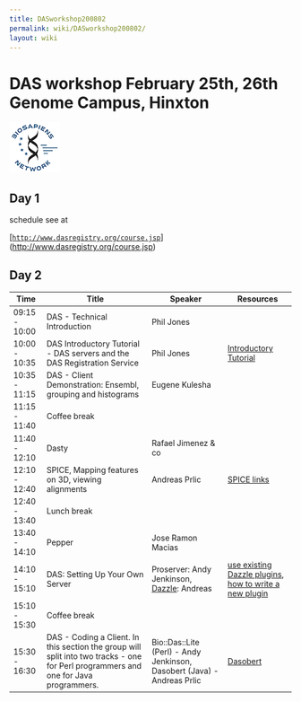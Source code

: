 ```yaml
---
title: DASworkshop200802
permalink: wiki/DASworkshop200802/
layout: wiki
---
```


DAS workshop February 25th, 26th Genome Campus, Hinxton
=======================================================

![BioSapiens Network](Biosapiens_final.gif "BioSapiens Network")

Day 1
-----

schedule see at

[[`http://www.dasregistry.org/course.jsp`](http://www.dasregistry.org/course.jsp)](http://www.dasregistry.org/course.jsp)

Day 2
-----

| Time          | Title                                                                                                                                | Speaker                                                                          | Resources                                                                                                                                              |
|---------------|--------------------------------------------------------------------------------------------------------------------------------------|----------------------------------------------------------------------------------|--------------------------------------------------------------------------------------------------------------------------------------------------------|
| 09:15 - 10:00 | DAS - Technical Introduction                                                                                                         | Phil Jones                                                                       |                                                                                                                                                        |
| 10:00 - 10:35 | DAS Introductory Tutorial - DAS servers and the DAS Registration Service                                                             | Phil Jones                                                                       | [ Introductory Tutorial](/wiki/DASworkshop200802:intro_tutorial "wikilink")                                                                                  |
| 10:35 - 11:15 | DAS - Client Demonstration: Ensembl, grouping and histograms                                                                         | Eugene Kulesha                                                                   |                                                                                                                                                        |
| 11:15 - 11:40 | Coffee break                                                                                                                         |
| 11:40 - 12:10 | Dasty                                                                                                                                | Rafael Jimenez & co                                                              |                                                                                                                                                        |
| 12:10 - 12:40 | SPICE, Mapping features on 3D, viewing alignments                                                                                    | Andreas Prlic                                                                    | [ SPICE links](/wiki/DASworkshop200802:spice "wikilink")                                                                                                     |
| 12:40 - 13:40 | Lunch break                                                                                                                          |
| 13:40 - 14:10 | Pepper                                                                                                                               | Jose Ramon Macias                                                                |                                                                                                                                                        |
| 14:10 - 15:10 | DAS: Setting Up Your Own Server                                                                                                      | Proserver: Andy Jenkinson, [Dazzle](http://www.biojava.org/wiki/Dazzle): Andreas | [use existing Dazzle plugins](http://www.biojava.org/wiki/Dazzle:plugins), [how to write a new plugin](http://www.biojava.org/wiki/Dazzle:writeplugin) |
| 15:10 - 15:30 | Coffee break                                                                                                                         |
| 15:30 - 16:30 | DAS - Coding a Client. In this section the group will split into two tracks - one for Perl programmers and one for Java programmers. | Bio::Das::Lite (Perl) - Andy Jenkinson, Dasobert (Java) - Andreas Prlic          | [Dasobert](http://www.spice-3d.org/dasobert/)                                                                                                          |


